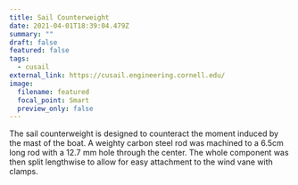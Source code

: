 ```yaml
---
title: Sail Counterweight
date: 2021-04-01T18:39:04.479Z
summary: ""
draft: false
featured: false
tags:
  - cusail
external_link: https://cusail.engineering.cornell.edu/
image:
  filename: featured
  focal_point: Smart
  preview_only: false
---
```

The sail counterweight is designed to counteract the moment induced by the mast of the boat. A weighty carbon steel rod was machined to a 6.5cm long rod with a 12.7 mm hole through the center. The whole component was then split lengthwise to allow for easy attachment to the wind vane with clamps.